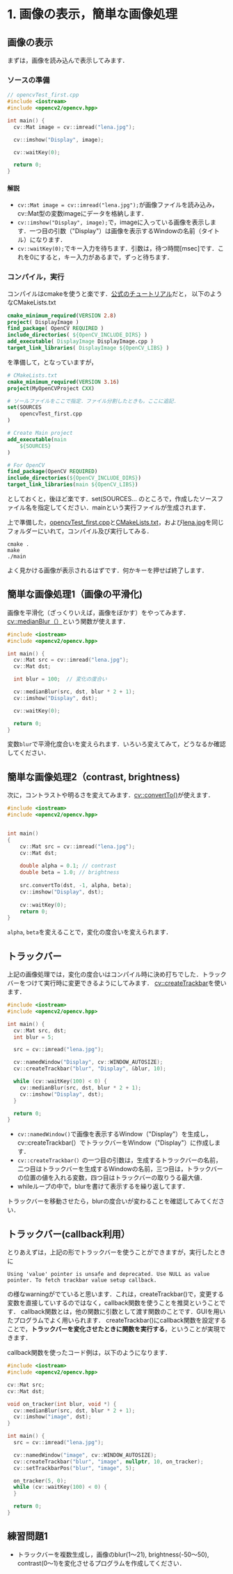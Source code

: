 # 1. 画像の表示，簡単な画像処理

## 画像の表示

まずは，画像を読み込んで表示してみます．

### ソースの準備

```opencvTest_first.cpp
// opencvTest_first.cpp
#include <iostream>
#include <opencv2/opencv.hpp>

int main() {
  cv::Mat image = cv::imread("lena.jpg");

  cv::imshow("Display", image);

  cv::waitKey(0);

  return 0;
}
```

#### 解説

- `cv::Mat image = cv::imread("lena.jpg");`が画像ファイルを読み込み，cv::Mat型の変数imageにデータを格納します．
- `cv::imshow("Display", image);`で，imageに入っている画像を表示します．一つ目の引数（"Display"）は画像を表示するWindowの名前（タイトル）になります．
- `cv::waitKey(0);`でキー入力を待ちます．引数は，待つ時間[msec]です．これを0にすると，キー入力があるまで，ずっと待ちます．

### コンパイル，実行

コンパイルはcmakeを使うと楽です．[公式のチュートリアル](https://docs.opencv.org/4.2.0/db/df5/tutorial_linux_gcc_cmake.html)だと，
以下のようなCMakeLists.txt

```cmake
cmake_minimum_required(VERSION 2.8)
project( DisplayImage )
find_package( OpenCV REQUIRED )
include_directories( ${OpenCV_INCLUDE_DIRS} )
add_executable( DisplayImage DisplayImage.cpp )
target_link_libraries( DisplayImage ${OpenCV_LIBS} )
```
を準備して，となっていますが，

```cmake
# CMakeLists.txt
cmake_minimum_required(VERSION 3.16)
project(MyOpenCVProject CXX)

# ソールファイルをここで指定．ファイル分割したときも，ここに追記．
set(SOURCES
    opencvTest_first.cpp
)

# Create Main project
add_executable(main
    ${SOURCES}
)

# For OpenCV
find_package(OpenCV REQUIRED)
include_directories(${OpenCV_INCLUDE_DIRS})
target_link_libraries(main ${OpenCV_LIBS})
```
としておくと，後ほど楽です．set(SOURCES... のところで，作成したソースファイル名を指定してください．mainという実行ファイルが生成されます．


上で準備した，[opencvTest_first.cpp](opencvTest_first.cpp)と[CMakeLists.txt](CMakeLists.txt)，および[lena.jpg](lena.jpg)を同じフォルダーにいれて，コンパイル及び実行してみる．

```
cmake .
make
./main
```

よく見かける画像が表示されるはずです．何かキーを押せば終了します．

## 簡単な画像処理1（画像の平滑化)

画像を平滑化（ざっくりいえば，画像をぼかす）をやってみます．[cv::medianBlur（）](https://docs.opencv.org/4.2.0/d4/d86/group__imgproc__filter.html#ga564869aa33e58769b4469101aac458f9)という関数が使えます．

```cpp
#include <iostream>
#include <opencv2/opencv.hpp>

int main() {
  cv::Mat src = cv::imread("lena.jpg");
  cv::Mat dst;

  int blur = 100;  // 変化の度合い 

  cv::medianBlur(src, dst, blur * 2 + 1);
  cv::imshow("Display", dst);

  cv::waitKey(0);

  return 0;
}
```

変数`blur`で平滑化度合いを変えられます．いろいろ変えてみて，どうなるか確認してください．


## 簡単な画像処理2（contrast, brightness)

次に，コントラストや明るさを変えてみます．[cv::convertTo()](https://docs.opencv.org/4.2.0/d3/d63/classcv_1_1Mat.html#adf88c60c5b4980e05bb556080916978b)が使えます．

```cpp
#include <iostream>
#include <opencv2/opencv.hpp>


int main()
{
    cv::Mat src = cv::imread("lena.jpg");
    cv::Mat dst;
  
    double alpha = 0.1; // contrast 
    double beta = 1.0; // brightness
     
    src.convertTo(dst, -1, alpha, beta);  
    cv::imshow("Display", dst);
    
    cv::waitKey(0);
    return 0;
}
```

`alpha`, `beta`を変えることで，変化の度合いを変えられます．

## トラックバー

上記の画像処理では，変化の度合いはコンパイル時に決め打ちでした．トラックバーをつけて実行時に変更できるようにしてみます．
[cv::createTrackbar](https://docs.opencv.org/4.2.0/d7/dfc/group__highgui.html#gaf78d2155d30b728fc413803745b67a9b)を使います．

```cpp
#include <iostream>
#include <opencv2/opencv.hpp>

int main() {
  cv::Mat src, dst;
  int blur = 5;

  src = cv::imread("lena.jpg");

  cv::namedWindow("Display", cv::WINDOW_AUTOSIZE);
  cv::createTrackbar("blur", "Display", &blur, 10);

  while (cv::waitKey(100) < 0) {
    cv::medianBlur(src, dst, blur * 2 + 1);
    cv::imshow("Display", dst);
  }

  return 0;
}
```

- `cv::namedWindow()`で画像を表示するWindow（"Display"）を生成し， cv::createTrackbar(）でトラックバーをWindow（"Display"）に作成します．
- `cv::createTrackbar(）`の一つ目の引数は，生成するトラックバーの名前， 二つ目はトラックバーを生成するWindowの名前，三つ目は，トラックバーの位置の値を入れる変数，四つ目はトラックバーの取りうる最大値．
- whileループの中で，blurを書けて表示するを繰り返してます．

トラックバーを移動させたら，blurの度合いが変わることを確認してみてください．

## トラックバー(callback利用）

とりあえずは，上記の形でトラックバーを使うことができますが，実行したときに
```
Using 'value' pointer is unsafe and deprecated. Use NULL as value pointer. To fetch trackbar value setup callback.
```
の様なwarningがでていると思います．これは，createTrackbar()で，変更する変数を直接していするのではなく，callback関数を使うことを推奨ということです．
callback関数とは，他の関数に引数として渡す関数のことです．GUIを用いたプログラムでよく用いられます．
createTrackbar()にcallback関数を設定することで，**トラックバーを変化させたときに関数を実行する**，ということが実現できます．


callback関数を使ったコード例は，以下のようになります．

```cpp
#include <iostream>
#include <opencv2/opencv.hpp>

cv::Mat src;
cv::Mat dst;

void on_tracker(int blur, void *) {
  cv::medianBlur(src, dst, blur * 2 + 1);
  cv::imshow("image", dst);
}

int main() {
  src = cv::imread("lena.jpg");

  cv::namedWindow("image", cv::WINDOW_AUTOSIZE);
  cv::createTrackbar("blur", "image", nullptr, 10, on_tracker);
  cv::setTrackbarPos("blur", "image", 5);

  on_tracker(5, 0);
  while (cv::waitKey(100) < 0) {
  }

  return 0;
}
```

## 練習問題1

- トラックバーを複数生成し，画像のblur(1〜21), brightness(-50〜50), contrast(0〜1)を変化させるプログラムを作成してください．

